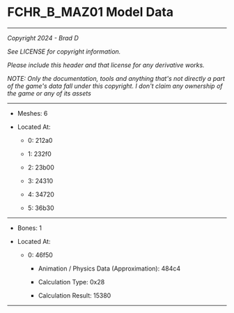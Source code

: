 # FCHR_B_MAZ01 Model Data

---

*Copyright 2024 - Brad D*

*See LICENSE for copyright information.*

*Please include this header and that license for any derivative works.*

*NOTE: Only the documentation, tools and anything that's not directly a part of the game's data fall under this copyright. I don't claim any ownership of the game or any of its assets*

---

* Meshes: 6

* Located At:

  * 0: 212a0

  * 1: 232f0

  * 2: 23b00

  * 3: 24310

  * 4: 34720

  * 5: 36b30

---

* Bones: 1

* Located At:

  * 0: 46f50

    * Animation / Physics Data (Approximation): 484c4

    * Calculation Type: 0x28

    * Calculation Result: 15380

---


